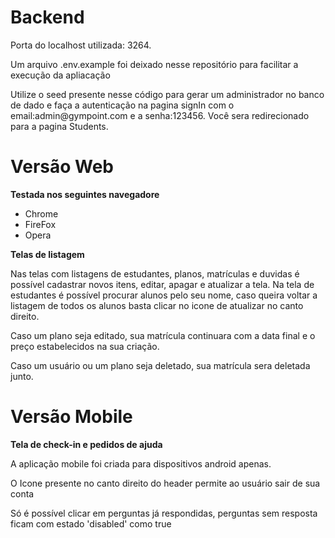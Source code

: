 <h1>Backend</h1>

<p>Porta do localhost utilizada: 3264.</p>

<p>Um arquivo .env.example foi deixado nesse repositório para facilitar a execução da apliacação</p>

<p>Utilize o seed presente nesse código para gerar um administrador no banco de dado e faça a autenticação na pagina signIn com o email:admin@gympoint.com e a senha:123456.
Você sera redirecionado para a pagina Students.</p>

<h1>Versão Web</h1>

<strong>Testada nos seguintes navegadore</strong>
<ul>
  <li>Chrome</li>
  <li>FireFox</li>
  <li>Opera</li>
</ul>

<strong>Telas de listagem</strong>

<p>Nas telas com listagens de estudantes, planos, matrículas e duvidas é possível cadastrar novos itens, editar, apagar e atualizar a tela. 
Na tela de estudantes é possível procurar alunos pelo seu nome, caso queira voltar a listagem de todos os alunos basta clicar no icone de atualizar no canto direito.</p>

<p>Caso um plano seja editado, sua matrícula continuara com a data final e o preço estabelecidos na sua criação.</p>

<p>Caso um usuário ou um plano seja deletado, sua matrícula sera deletada junto.</p>

<h1>Versão Mobile</h1>

<strong>Tela de check-in e pedidos de ajuda</strong>

<p>A aplicação mobile foi criada para dispositivos android apenas.</p>

<p>O Icone presente no canto direito do header permite ao usuário sair de sua conta</p>

<p>Só é possível clicar em perguntas já respondidas, perguntas sem resposta ficam com estado 'disabled' como true</p>
